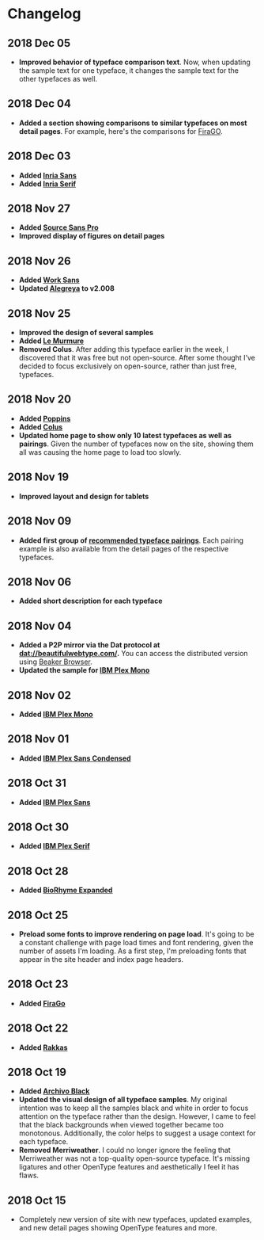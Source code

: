 # Changelog

## 2018 Dec 05
* **Improved behavior of typeface comparison text**. Now, when updating the sample text for one typeface, it changes the sample text for the other typefaces as well.

## 2018 Dec 04
* **Added a section showing comparisons to similar typefaces on most detail pages**. For example, here's the comparisons for [FiraGO](https://beautifulwebtype.com/firago/#comparisons).

## 2018 Dec 03
* **Added [Inria Sans](https://beautifulwebtype.com/inria-sans/)**
* **Added [Inria Serif](https://beautifulwebtype.com/inria-serif/)**

## 2018 Nov 27
* **Added [Source Sans Pro](https://beautifulwebtype.com/source-sans-pro/)**
* **Improved display of figures on detail pages**

## 2018 Nov 26
* **Added [Work Sans](https://beautifulwebtype.com/work-sans/)**
* **Updated [Alegreya](https://beautifulwebtype.com/alegreya/) to v2.008**

## 2018 Nov 25
* **Improved the design of several samples**
* **Added [Le Murmure](https://beautifulwebtype.com/le-murmure/)**
* **Removed Colus**. After adding this typeface earlier in the week, I discovered that it was free but not open-source. After some thought I’ve decided to focus exclusively on open-source, rather than just free, typefaces.

## 2018 Nov 20
* **Added [Poppins](https://beautifulwebtype.com/poppins/)**
* **Added [Colus](https://beautifulwebtype.com/colus/)**
* **Updated home page to show only 10 latest typefaces as well as pairings**. Given the number of typefaces now on the site, showing them all was causing the home page to load too slowly.

## 2018 Nov 19
* **Improved layout and design for tablets**

## 2018 Nov 09
* **Added first group of [recommended typeface pairings](https://beautifulwebtype.com/pairings/)**. Each pairing example is also available from the detail pages of the respective typefaces.

## 2018 Nov 06
* **Added short description for each typeface**

## 2018 Nov 04
* **Added a P2P mirror via the Dat protocol at [dat://beautifulwebtype.com/](dat://beautifulwebtype.com/).** You can access the distributed version using [Beaker Browser](https://beakerbrowser.com).
* **Updated the sample for [IBM Plex Mono](https://beautifulwebtype.com/ibm-plex-mono/)**

## 2018 Nov 02
* **Added [IBM Plex Mono](https://beautifulwebtype.com/ibm-plex-mono/)**

## 2018 Nov 01
* **Added [IBM Plex Sans Condensed](https://beautifulwebtype.com/ibm-plex-sans-condensed/)**

## 2018 Oct 31
* **Added [IBM Plex Sans](https://beautifulwebtype.com/ibm-plex-sans/)**

## 2018 Oct 30
* **Added [IBM Plex Serif](https://beautifulwebtype.com/ibm-plex-serif/)**

## 2018 Oct 28
* **Added [BioRhyme Expanded](https://beautifulwebtype.com/biorhyme-expanded/)**

## 2018 Oct 25
* **Preload some fonts to improve rendering on page load**. It's going to be a constant challenge with page load times and font rendering, given the number of assets I'm loading. As a first step, I'm preloading fonts that appear in the site header and index page headers.

## 2018 Oct 23
* **Added [FiraGo](https://beautifulwebtype.com/firago/)**

## 2018 Oct 22
* **Added [Rakkas](https://beautifulwebtype.com/rakkas/)**

## 2018 Oct 19
* **Added [Archivo Black](https://beautifulwebtype.com/archivo-black/)**
* **Updated the visual design of all typeface samples**. My original intention was to keep all the samples black and white in order to focus attention on the typeface rather than the design. However, I came to feel that the black backgrounds when viewed together became too monotonous. Additionally, the color helps to suggest a usage context for each typeface.
* **Removed Merriweather**. I could no longer ignore the feeling that Merriweather was not a top-quality open-source typeface. It's missing ligatures and other OpenType features and aesthetically I feel it has flaws.

## 2018 Oct 15
* Completely new version of site with new typefaces, updated examples, and new detail pages showing OpenType features and more.
